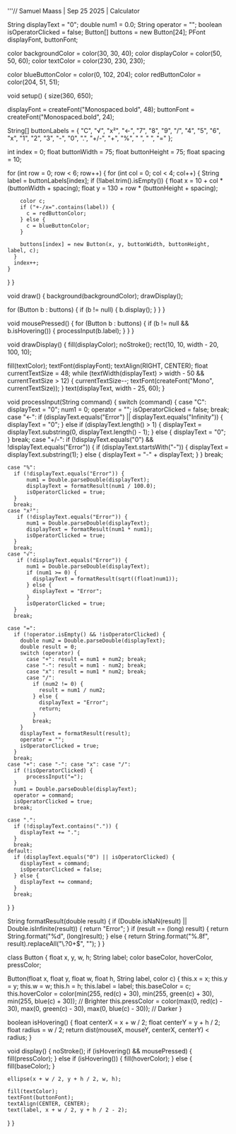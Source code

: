 '''// Samuel Maass | Sep 25 2025 | Calculator 

String displayText = "0";
double num1 = 0.0;
String operator = "";
boolean isOperatorClicked = false;
Button[] buttons = new Button[24];
PFont displayFont, buttonFont;

color backgroundColor = color(30, 30, 40);
color displayColor = color(50, 50, 60);
color textColor = color(230, 230, 230);


color blueButtonColor = color(0, 102, 204); 
color redButtonColor = color(204, 51, 51);  

void setup() {
  size(360, 650);
  
  displayFont = createFont("Monospaced.bold", 48);
  buttonFont = createFont("Monospaced.bold", 24);
  
  String[] buttonLabels = {
    "C", "√", "x²", "<-",
    "7", "8", "9", "/",
    "4", "5", "6", "x",
    "1", "2", "3", "-",
    "0", ".", "+/-", "+",
    "%", " ", " ", "="
  };
  
  int index = 0;
  float buttonWidth = 75;
  float buttonHeight = 75;
  float spacing = 10;

  for (int row = 0; row < 6; row++) {
    for (int col = 0; col < 4; col++) {
      String label = buttonLabels[index];
      if (!label.trim().isEmpty()) {
        float x = 10 + col * (buttonWidth + spacing);
        float y = 130 + row * (buttonHeight + spacing);
        

        color c;
        if ("+-/x=".contains(label)) {
          c = redButtonColor; 
        } else {
          c = blueButtonColor; 
        }
        
        buttons[index] = new Button(x, y, buttonWidth, buttonHeight, label, c);
      }
      index++;
    }
  }
}

void draw() {
  background(backgroundColor);
  drawDisplay();
  
  for (Button b : buttons) {
    if (b != null) {
      b.display();
    }
  }
}

void mousePressed() {
  for (Button b : buttons) {
    if (b != null && b.isHovering()) {
      processInput(b.label);
    }
  }
}

void drawDisplay() {
  fill(displayColor);
  noStroke();
  rect(10, 10, width - 20, 100, 10);

  fill(textColor);
  textFont(displayFont);
  textAlign(RIGHT, CENTER);
  float currentTextSize = 48;
  while (textWidth(displayText) > width - 50 && currentTextSize > 12) {
      currentTextSize--;
      textFont(createFont("Mono", currentTextSize));
  }
  text(displayText, width - 25, 60);
}

void processInput(String command) {
  switch (command) {
    case "C":
      displayText = "0";
      num1 = 0;
      operator = "";
      isOperatorClicked = false;
      break;
    case "<-":
      if (displayText.equals("Error") || displayText.equals("Infinity")) {
        displayText = "0";
      } else if (displayText.length() > 1) {
        displayText = displayText.substring(0, displayText.length() - 1);
      } else {
        displayText = "0";
      }
      break;
    case "+/-":
      if (!displayText.equals("0") && !displayText.equals("Error")) {
          if (displayText.startsWith("-")) {
              displayText = displayText.substring(1);
          } else {
              displayText = "-" + displayText;
          }
      }
      break;
    
    case "%":
      if (!displayText.equals("Error")) {
          num1 = Double.parseDouble(displayText);
          displayText = formatResult(num1 / 100.0);
          isOperatorClicked = true;
      }
      break;
    case "x²":
       if (!displayText.equals("Error")) {
          num1 = Double.parseDouble(displayText);
          displayText = formatResult(num1 * num1);
          isOperatorClicked = true;
      }
      break;
    case "√":
       if (!displayText.equals("Error")) {
          num1 = Double.parseDouble(displayText);
          if (num1 >= 0) {
            displayText = formatResult(sqrt((float)num1));
          } else {
            displayText = "Error";
          }
          isOperatorClicked = true;
      }
      break;

    case "=":
      if (!operator.isEmpty() && !isOperatorClicked) {
        double num2 = Double.parseDouble(displayText);
        double result = 0;
        switch (operator) {
          case "+": result = num1 + num2; break;
          case "-": result = num1 - num2; break;
          case "x": result = num1 * num2; break;
          case "/":
            if (num2 != 0) {
              result = num1 / num2;
            } else {
              displayText = "Error";
              return;
            }
            break;
        }
        displayText = formatResult(result);
        operator = "";
        isOperatorClicked = true;
      }
      break;
    case "+": case "-": case "x": case "/":
      if (!isOperatorClicked) {
          processInput("=");
      }
      num1 = Double.parseDouble(displayText);
      operator = command;
      isOperatorClicked = true;
      break;
    
    case ".":
      if (!displayText.contains(".")) {
        displayText += ".";
      }
      break;
    default:
      if (displayText.equals("0") || isOperatorClicked) {
        displayText = command;
        isOperatorClicked = false;
      } else {
        displayText += command;
      }
      break;
  }
}

String formatResult(double result) {
  if (Double.isNaN(result) || Double.isInfinite(result)) {
      return "Error";
  }
  if (result == (long) result) {
    return String.format("%d", (long)result);
  } else {
    return String.format("%.8f", result).replaceAll("\\.?0+$", "");
  }
}

class Button {
  float x, y, w, h;
  String label;
  color baseColor, hoverColor, pressColor;

  Button(float x, float y, float w, float h, String label, color c) {
    this.x = x;
    this.y = y;
    this.w = w;
    this.h = h;
    this.label = label;
    this.baseColor = c;
    this.hoverColor = color(min(255, red(c) + 30), min(255, green(c) + 30), min(255, blue(c) + 30)); // Brighter
    this.pressColor = color(max(0, red(c) - 30), max(0, green(c) - 30), max(0, blue(c) - 30)); // Darker
  }
  
  boolean isHovering() {
    float centerX = x + w / 2;
    float centerY = y + h / 2;
    float radius = w / 2;
    return dist(mouseX, mouseY, centerX, centerY) < radius;
  }

  void display() {
    noStroke();
    if (isHovering() && mousePressed) {
      fill(pressColor);
    } else if (isHovering()) {
      fill(hoverColor);
    } else {
      fill(baseColor);
    }
    
    ellipse(x + w / 2, y + h / 2, w, h);
    
    fill(textColor);
    textFont(buttonFont);
    textAlign(CENTER, CENTER);
    text(label, x + w / 2, y + h / 2 - 2); 
  }
}

